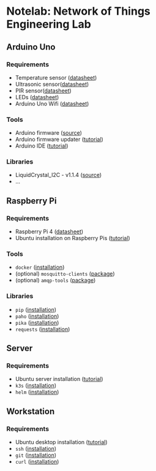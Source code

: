# Notelab: Network of Things Engineering Lab



## Arduino Uno

### Requirements
- Temperature sensor ([datasheet](https://www.velleman.eu/downloads/29/vma311_a4v01.pdf))
- Ultrasonic sensor([datasheet](https://joy-it.net/files/files/Produkte/SEN-US01/SEN-US01\%20Datasheet\%20(English).pdf))
- PIR sensor([datasheet](http://www.openplatform.cc/index.php/home/index/details/apiid/38))
- LEDs ([datasheet](https://asset.conrad.com/media10/add/160267/c1/-/en/001661532DS01/datenblatt-1661532-barthelme-led-sortiment-kaltweiss-warmweiss-gelb-blau-rot-gruen-rund-5-mm.pdf))
- Arduino Uno Wifi ([datasheet](https://asset.conrad.com/media10/add/160267/c1/-/en/001969870DS00/datenblatt-1969870-arduino-board-uno-wifi-rev2-core.pdf))

### Tools
- Arduino firmware ([source](https://github.com/arduino/nina-fw))
- Arduino firmware updater ([tutorial](https://docs.arduino.cc/tutorials/generic/firmware-updater))
- Arduino IDE ([tutorial](https://www.arduino.cc/en/Guide/Linux))

### Libraries
- LiquidCrystal_I2C - v1.1.4 ([source](https://github.com/johnrickman/LiquidCrystal_I2C))
- ...


## Raspberry Pi

### Requirements
- Raspberry Pi 4 ([datasheet](https://datasheets.raspberrypi.com/rpi4/raspberry-pi-4-product-brief.pdf))
- Ubuntu installation on Raspberry Pis ([tutorial](https://ubuntu.com/tutorials/how-to-install-ubuntu-on-your-raspberry-pi))

### Tools
- `docker` ([installation](https://docs.docker.com/engine/install/ubuntu/))
- (optional) `mosquitto-clients` ([package](https://packages.ubuntu.com/focal/mosquitto-clients))
- (optional) `amqp-tools` ([package](https://packages.ubuntu.com/focal/amqp-tools))

### Libraries
- `pip` ([installation](https://packaging.python.org/en/latest/tutorials/installing-packages/))
- `paho` ([installation](https://www.eclipse.org/paho/index.php?page=clients/python/index.php))
- `pika` ([installation](https://pika.readthedocs.io/en/stable/))
- `requests` ([installation](https://docs.python-requests.org/en/latest/user/install/))


## Server

### Requirements
- Ubuntu server installation ([tutorial](https://ubuntu.com/tutorials/install-ubuntu-server))
- `k3s` ([installation](https://rancher.com/docs/k3s/latest/en/installation/install-options/))
- `helm` ([installation](https://helm.sh/docs/intro/install/#from-script))


## Workstation

### Requirements
- Ubuntu desktop installation ([tutorial](https://ubuntu.com/tutorials/install-ubuntu-desktop))
- `ssh` ([installation](https://ubuntu.com/server/docs/service-openssh))
- `git` ([installation](https://git-scm.com/download/linux))
- `curl` ([installation](https://curl.se/download.html))

